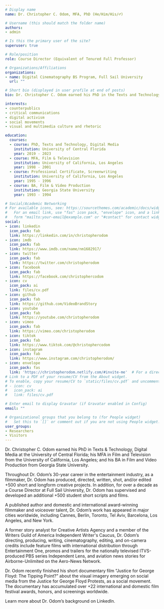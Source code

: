 ```yaml
---
# Display name
name: Dr. Christopher C. Odom, MFA, PhD (He/Him/His/♂️)

# Username (this should match the folder name)
authors:
- admin

# Is this the primary user of the site?
superuser: true

# Role/position
role: Course Director (Equivalent of Tenured Full Professor)

# Organizations/Affiliations
organizations:
- name: Digital Cinematography BS Program, Full Sail University
  url: ""

# Short bio (displayed in user profile at end of posts)
bio: Dr. Christopher C. Odom earned his PhD in the Texts and Technology, Digital Media from the University of Central Florida and his MFA in Film and Television from the University of Los Angeles, California. His research area of focus is the visual imagery of social movements.

interests:
- counterpublics
- critical communications
- digital activism
- social movements
- visual and multimedia culture and rhetoric

education:
  courses:
  - course: PhD, Texts and Technology, Digital Media
    institution: University of Central Florida
    year: 2019 - 2023
  - course: MFA, Film & Television
    institution: University of California, Los Angeles
    year: 1998 - 2001
  - course: Professional Certificate, Screenwriting
    institution: University of California, Los Angeles
    year: 1995 - 1996
  - course: BA, Film & Video Production
    institution: Georgia State University
    year: 1993 - 1994

# Social/Academic Networking
# For available icons, see: https://sourcethemes.com/academic/docs/widgets/#icons
#   For an email link, use "fas" icon pack, "envelope" icon, and a link in the
#   form "mailto:your-email@example.com" or "#contact" for contact widget.
social:
- icon: linkedin
  icon_pack: fab
  link: https://linkedin.com/in/christopherodom
- icon: imdb
  icon_pack: fab
  link: https://www.imdb.com/name/nm1682917/
- icon: twitter
  icon_pack: fab
  link: https://twitter.com/christopherodom
- icon: facebook
  icon_pack: fab
  link: https://facebook.com/christophercodom
- icon: cv
  icon_pack: ai
  link: files/cv.pdf
- icon: github
  icon_pack: fab
  link: https://github.com/VideoBrandStory
- icon: youtube
  icon_pack: fab
  link: https://youtube.com/christopherodom
- icon: vimeo
  icon_pack: fab
  link: https://vimeo.com/christopherodom
- icon: tiktok
  icon_pack: fab
  link: https://www.tiktok.com/@christophercodom
- icon: instagram
  icon_pack: fab
  link: https://www.instagram.com/christopherodom/
- icon: envelope
  icon_pack: fas
  link: 'https://christopherodom.netlify.com/#invite-me'  # For a direct email link, use "mailto:test@example.org".
# Link to a PDF of your resume/CV from the About widget.
# To enable, copy your resume/CV to `static/files/cv.pdf` and uncomment the lines below.  
# - icon: cv
#   icon_pack: ai
#   link: files/cv.pdf

# Enter email to display Gravatar (if Gravatar enabled in Config)
email: ""

# Organizational groups that you belong to (for People widget)
#   Set this to `[]` or comment out if you are not using People widget.  
user_groups:
- Researchers
- Visitors
---
```


Dr. Christopher C. Odom earned his PhD in Texts & Technology, Digital Media at the University of Central Florida; his MFA in Film and Television from the University of California, Los Angeles; and his BA in Film and Video Production from Georgia State University.

Throughout Dr. Odom’s 30-year career in the entertainment industry, as a filmmaker, Dr. Odom has produced, directed, written, shot, and/or edited +500 short and longform creative projects. In addition, for over a decade as a Course Director at Full Sail University, Dr. Odom has supervised and developed an additional +500 student short scripts and films.

A published author and domestic and international award-winning filmmaker and voiceover talent, Dr. Odom’s work has appeared in major cities worldwide, including Cannes, Berlin, Toronto, Tel Aviv, Barcelona, Los Angeles, and New York. 

A former story analyst for Creative Artists Agency and a member of the Writers Guild of America Independent Writer's Caucus, Dr. Odom’s directing, producing, writing, cinematography, editing, and on-camera credits include feature films with international distribution through Entertainment One, promos and trailers for the nationally televised ITVS-produced PBS series Independent Lens, and aviation news stories for Airborne-Unlimited on the Aero-News Network. 

Dr. Odom recently finished his short documentary film “Justice for George Floyd: The Tipping Point?” about the visual imagery emerging on social media from the Justice for George Floyd Protests, as a social movement. The documentary has accumulated over +22 international and domestic film festival awards, honors, and screenings worldwide. 

Learn more about Dr. Odom’s background on LinkedIn.

